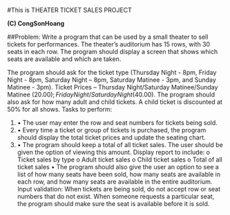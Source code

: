 #This is THEATER TICKET SALES PROJECT

**(C) CongSonHoang**

##Problem:
Write a program that can be used by a small theater to sell tickets for performances. The theater’s auditorium has 15 rows, with 30 seats in each row. The program should display a screen that shows which seats are available and which are taken. 

The program should ask for the ticket type (Thursday Night - 8pm, Friday Night - 8pm, Saturday Night – 8pm, Saturday Matinee - 3pm, and Sunday Matinee - 3pm). Ticket Prices – Thursday Night/Saturday Matinee/Sunday Matinee ($20.00); Friday Night/Saturday Night ($40.00).
The program should also ask for how many adult and child tickets. A child ticket is discounted at 50% for all shows.
Tasks to perform:
1. •	The user may enter the row and seat numbers for tickets being sold.
2. •	Every time a ticket or group of tickets is purchased, the program should display the total ticket prices and update the seating chart.
3. •	The program should keep a total of all ticket sales. The user should be given the option of viewing this amount. Display report to include:
 o	Ticket sales by type
 o	Adult ticket sales
 o	Child ticket sales
 o	Total of all ticket sales 
•	The program should also give the user an option to see a list of how many seats have been sold, how many seats are available in each row, and how many seats are available in the entire auditorium.
Input validation: When tickets are being sold, do not accept row or seat numbers that do not exist. When someone requests a particular seat, the program should make sure the seat is available before it is sold.
